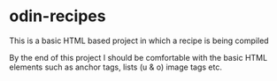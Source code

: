 # odin-recipes

This is a basic HTML based project in which a recipe is being compiled

By the end of this project I should be comfortable with the basic HTML elements such as anchor tags, lists (u & o) image tags etc.